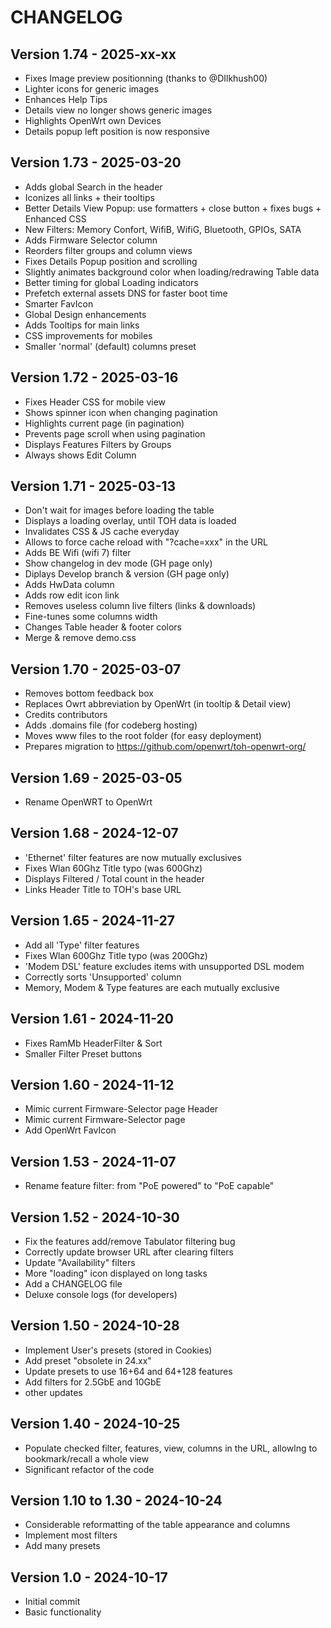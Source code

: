 # CHANGELOG

## Version 1.74 - 2025-xx-xx

* Fixes Image preview positionning (thanks to @DIlkhush00)
* Lighter icons for generic images
* Enhances Help Tips
* Details view no longer shows generic images
* Highlights OpenWrt own Devices
* Details popup left position is now responsive


## Version 1.73 - 2025-03-20

* Adds global Search in the header
* Iconizes all links + their tooltips
* Better Details View Popup: use formatters + close button + fixes bugs + Enhanced CSS
* New Filters: Memory Confort, WifiB, WifiG, Bluetooth, GPIOs, SATA
* Adds Firmware Selector column
* Reorders filter groups and column views
* Fixes Details Popup position and scrolling
* Slightly animates background color when loading/redrawing Table data
* Better timing for global Loading indicators
* Prefetch external assets DNS for faster boot time
* Smarter FavIcon
* Global Design enhancements
* Adds Tooltips for main links
* CSS improvements for mobiles
* Smaller 'normal' (default) columns preset

## Version 1.72 - 2025-03-16

* Fixes Header CSS for mobile view
* Shows spinner icon when changing pagination
* Highlights current page (in pagination)
* Prevents page scroll when using pagination
* Displays Features Filters by Groups
* Always shows Edit Column


## Version 1.71 - 2025-03-13

* Don't wait for images before loading the table
* Displays a loading overlay, until TOH data is loaded
* Invalidates CSS & JS cache everyday
* Allows to force cache reload with "?cache=xxx" in the URL
* Adds BE Wifi (wifi 7) filter
* Show changelog in dev mode (GH page only)
* Diplays Develop branch & version (GH page only)
* Adds HwData column
* Adds row edit icon link
* Removes useless column live filters (links & downloads) 
* Fine-tunes some columns width
* Changes Table header & footer colors
* Merge & remove demo.css


## Version 1.70 - 2025-03-07

* Removes bottom feedback box
* Replaces Owrt abbreviation  by OpenWrt (in tooltip & Detail view)
* Credits contributors
* Adds .domains file (for codeberg hosting)
* Moves www files to the root folder (for easy deployment)
* Prepares migration to https://github.com/openwrt/toh-openwrt-org/


## Version 1.69 - 2025-03-05

* Rename OpenWRT to OpenWrt


## Version 1.68 - 2024-12-07

* 'Ethernet' filter features are now mutually exclusives
* Fixes Wlan 60Ghz Title typo (was 600Ghz)
* Displays Filtered / Total count in the header
* Links Header Title to TOH's base URL


## Version 1.65 - 2024-11-27

* Add all 'Type' filter features
* Fixes Wlan 600Ghz Title typo (was 200Ghz)
* 'Modem DSL' feature excludes items with unsupported DSL modem
* Correctly sorts 'Unsupported' column
* Memory, Modem & Type features are each mutually exclusive

## Version 1.61 - 2024-11-20

* Fixes RamMb HeaderFilter & Sort
* Smaller Filter Preset buttons

## Version 1.60 - 2024-11-12

* Mimic current Firmware-Selector page Header
* Mimic current Firmware-Selector page
* Add OpenWrt FavIcon

## Version 1.53 - 2024-11-07

* Rename feature filter: from "PoE powered" to "PoE capable"

## Version 1.52 - 2024-10-30

* Fix the features add/remove Tabulator filtering bug
* Correctly update browser URL after clearing filters
* Update "Availability" filters
* More "loading" icon displayed on long tasks 
* Add a CHANGELOG file
* Deluxe console logs (for developers)

## Version 1.50 - 2024-10-28

* Implement User's presets (stored in Cookies) 
* Add preset "obsolete in 24.xx"
* Update presets to use 16+64 and 64+128 features
* Add filters for 2.5GbE and 10GbE
* other updates

## Version 1.40 - 2024-10-25

* Populate checked filter, features, view, columns in the URL, allowlng to bookmark/recall a whole view 
* Significant refactor of the code

## Version 1.10 to 1.30 - 2024-10-24

* Considerable reformatting of the table appearance and columns
* Implement most filters
* Add many presets

## Version 1.0 - 2024-10-17

* Initial commit
* Basic functionality
